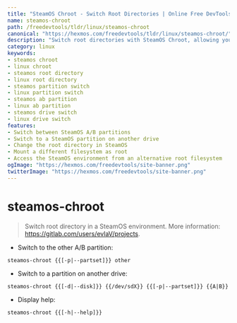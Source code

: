 ```yaml
---
title: "SteamOS Chroot - Switch Root Directories | Online Free DevTools by Hexmos"
name: steamos-chroot
path: /freedevtools/tldr/linux/steamos-chroot
canonical: "https://hexmos.com/freedevtools/tldr/linux/steamos-chroot/"
description: "Switch root directories with SteamOS Chroot, allowing you to easily transition between A/B partitions and different drives in a SteamOS environment. Free online tool, no registration required."
category: linux
keywords:
- steamos chroot
- linux chroot
- steamos root directory
- linux root directory
- steamos partition switch
- linux partition switch
- steamos ab partition
- linux ab partition
- steamos drive switch
- linux drive switch
features:
- Switch between SteamOS A/B partitions
- Switch to a SteamOS partition on another drive
- Change the root directory in SteamOS
- Mount a different filesystem as root
- Access the SteamOS environment from an alternative root filesystem
ogImage: "https://hexmos.com/freedevtools/site-banner.png"
twitterImage: "https://hexmos.com/freedevtools/site-banner.png"
---
```


# steamos-chroot

> Switch root directory in a SteamOS environment.
> More information: <https://gitlab.com/users/evlaV/projects>.

- Switch to the other A/B partition:

`steamos-chroot {{[-p|--partset]}} other`

- Switch to a partition on another drive:

`steamos-chroot {{[-d|--disk]}} {{/dev/sdX}} {{[-p|--partset]}} {{A|B}}`

- Display help:

`steamos-chroot {{[-h|--help]}}`

